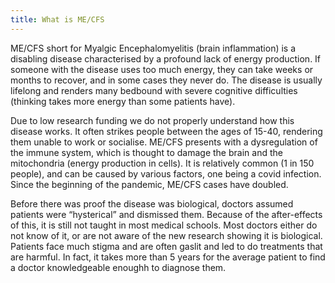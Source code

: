 ```yaml
---
title: What is ME/CFS
---
```

ME/CFS short for Myalgic Encephalomyelitis (brain inflammation) is a disabling disease characterised by a profound lack of energy production. If someone with the disease uses too much energy, they can take weeks or months to recover, and in some cases they never do. The disease is usually lifelong and renders many bedbound with severe cognitive difficulties (thinking takes more energy than some patients have).

Due to low research funding we do not properly understand how this disease works. It often strikes people between the ages of 15-40, rendering them unable to work or socialise. ME/CFS presents with a dysregulation of the immune system, which is thought to damage the brain and the mitochondria (energy production in cells). It is relatively common (1 in 150 people), and can be caused by various factors, one being a covid infection. Since the beginning of the pandemic, ME/CFS cases have doubled. 

Before there was proof the disease was biological, doctors assumed patients 
were “hysterical” and dismissed them. Because of the after-effects of this, it is still not taught in most medical schools. Most doctors either do not know of it, or are not aware of the new research showing it is biological. Patients face much stigma and are often gaslit and led to do treatments that are harmful. In fact, it takes more than 5 years for the average patient to find a doctor knowledgeable enoughh to diagnose them.
